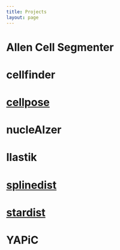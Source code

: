 ```yaml
---
title: Projects
layout: page
---
```


# Allen Cell Segmenter

# cellfinder

# [cellpose](projects/cellpose)

# nucleAIzer

# Ilastik

# [splinedist](projects/splinedist)

# [stardist](projects/stardist)

# YAPiC
